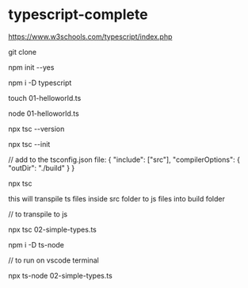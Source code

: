 # typescript-complete

https://www.w3schools.com/typescript/index.php

git clone 

npm init --yes

npm i -D typescript

touch 01-helloworld.ts

node 01-helloworld.ts

npx tsc --version

npx tsc --init

// add to the tsconfig.json file:
{
  "include": ["src"],
  "compilerOptions": {
    "outDir": "./build"
  }
}

npx tsc 

this will transpile ts files inside src folder to js files into build folder
 

// to transpile to js

npx tsc 02-simple-types.ts


npm i -D ts-node

// to run on vscode terminal 

npx ts-node 02-simple-types.ts

